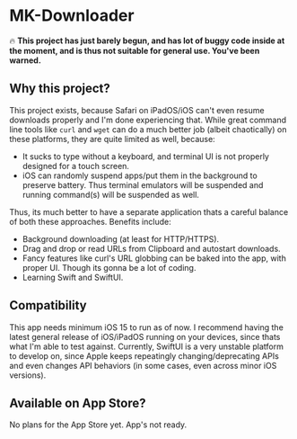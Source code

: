 # MK-Downloader

🔥 **This project has just barely begun, and has lot of buggy code inside at the moment, and is thus not suitable for general use. You've been warned.**

## Why this project?
This project exists, because Safari on iPadOS/iOS can't even resume downloads properly and I'm done experiencing that. While great command line tools like `curl` and `wget` can do a much better job (albeit chaotically) on these platforms, they are quite limited as well, because:
- It sucks to type without a keyboard, and terminal UI is not properly designed for a touch screen.
- iOS can randomly suspend apps/put them in the background to preserve battery. Thus terminal emulators will be suspended and running command(s) will be suspended as well.

Thus, its much better to have a separate application thats a careful balance of both these approaches. Benefits include:
- Background downloading (at least for HTTP/HTTPS).
- Drag and drop or read URLs from Clipboard and autostart downloads.
- Fancy features like curl's URL globbing can be baked into the app, with proper UI. Though its gonna be a lot of coding.
- Learning Swift and SwiftUI.

## Compatibility
This app needs minimum iOS 15 to run as of now. I recommend having the latest general release of iOS/iPadOS running on your devices, since thats what I'm able to test against.
Currently, SwiftUI is a very unstable platform to develop on, since Apple keeps repeatingly changing/deprecating APIs and even changes API behaviors (in some cases, even across minor iOS versions).

## Available on App Store?
No plans for the App Store yet. App's not ready.
